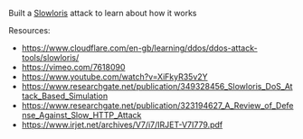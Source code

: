Built a [Slowloris](https://en.wikipedia.org/wiki/Slowloris_(computer_security)) attack to learn about how it works

Resources:
- https://www.cloudflare.com/en-gb/learning/ddos/ddos-attack-tools/slowloris/
- https://vimeo.com/7618090
- https://www.youtube.com/watch?v=XiFkyR35v2Y
- https://www.researchgate.net/publication/349328456_Slowloris_DoS_Attack_Based_Simulation
- https://www.researchgate.net/publication/323194627_A_Review_of_Defense_Against_Slow_HTTP_Attack
- https://www.irjet.net/archives/V7/i7/IRJET-V7I779.pdf
